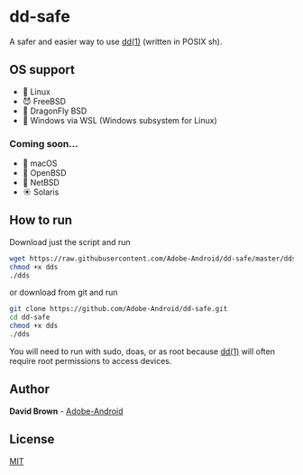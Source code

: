 # dd-safe
A safer and easier way to use [dd(1)](https://www.freebsd.org/cgi/man.cgi?dd(1)) (written in POSIX sh).

## OS support
* :penguin: Linux
* :smiling_imp: FreeBSD
* :dragon: DragonFly BSD
* :wine_glass: Windows via WSL (Windows subsystem for Linux)

### Coming soon...
* :apple: macOS
* :blowfish: OpenBSD
* :triangular_flag_on_post: NetBSD
* :sunny: Solaris

## How to run
Download just the script and run
```sh
wget https://raw.githubusercontent.com/Adobe-Android/dd-safe/master/dds
chmod +x dds
./dds
```
or download from git and run
```sh
git clone https://github.com/Adobe-Android/dd-safe.git
cd dd-safe
chmod +x dds
./dds
```
You will need to run with sudo, doas, or as root because [dd(1)](https://www.freebsd.org/cgi/man.cgi?dd(1)) will often require root permissions to access devices.

## Author

**David Brown** - [Adobe-Android](https://github.com/Adobe-Android)

## License

[MIT](https://choosealicense.com/licenses/mit/)
